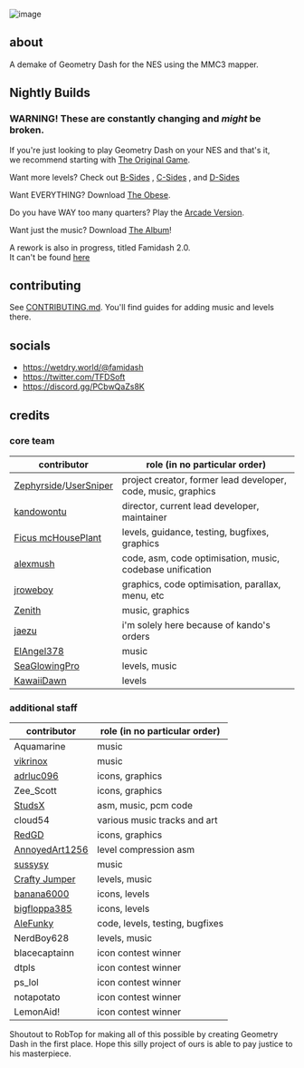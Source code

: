 ![image](https://github.com/user-attachments/assets/ad35e664-ddb0-45d6-b716-8ff3e80df00b)
## about

A demake of Geometry Dash for the NES using the MMC3 mapper.

## Nightly Builds

### WARNING! These are constantly changing and *might* be broken.

If you're just looking to play Geometry Dash on your NES and that's it,\
we recommend starting with [The Original Game](https://nightly.link/tfdsoft/famidash/workflows/main/main/famidash.main.nes.zip).

Want more levels? Check out
[B-Sides](https://nightly.link/tfdsoft/famidash/workflows/main/main/famidash.b-sides.nes.zip)
, 
[C-Sides](https://nightly.link/tfdsoft/famidash/workflows/main/main/famidash.c-sides.nes.zip)
, and
[D-Sides](https://nightly.link/tfdsoft/famidash/workflows/main/main/famidash.d-sides.nes.zip)

Want EVERYTHING? Download
[The Obese](https://nightly.link/tfdsoft/famidash/workflows/main/main/famidash.huge.nes.zip).

Do you have WAY too many quarters? Play the [Arcade Version](https://nightly.link/tfdsoft/famidash/workflows/main/main/famidash.vs-sys.nes.zip).

Want just the music? Download [The Album](https://nightly.link/tfdsoft/famidash/workflows/main/famidash-the-album/famidash.nes.zip)!

A rework is also in progress, titled Famidash 2.0. \
It can't be found [here](https://github.com/tfdsoft/famidash/blob/llvm-mos-compiler/OUT/main.nes)

## contributing

See [CONTRIBUTING.md](CONTRIBUTING.md). You'll find guides for adding music and levels there.

## socials

- https://wetdry.world/@famidash
- https://twitter.com/TFDSoft
- https://discord.gg/PCbwQaZs8K

## credits
### core team

|contributor|role (in no particular order)|
|---|---|
|[Zephyrside](https://github.com/zephyrside)/[UserSniper](https://github.com/usersniper)|project creator, former lead developer, code, music, graphics|
|[kandowontu](https://github.com/kandowontu)|director, current lead developer, maintainer|
|[Ficus mcHousePlant](https://github.com/FicusmcHousePlant)|levels, guidance, testing, bugfixes, graphics|
|[alexmush](https://github.com/ADM228)|code, asm, code optimisation, music, codebase unification|
|[jroweboy](https://github.com/jroweboy)|graphics, code optimisation, parallax, menu, etc|
|[Zenith](https://github.com/ZenithNeko)|music, graphics|
|[jaezu](https://github.com/jaezudev)|i'm solely here because of kando's orders|
|[ElAngel378](https://github.com/ElAngel378)|music|
|[SeaGlowingPro](https://github.com/SeaGlowingPro)|levels, music|
|[KawaiiDawn](https://github.com/Astroclimber26)|levels|

### additional staff

|contributor|role (in no particular order)|
|---|---|
|Aquamarine|music|
|[vikrinox](https://github.com/Vickerinox)|music|
|[adrluc096](https://github.com/123456oil)|icons, graphics|
|Zee_Scott|icons, graphics|
|[StudsX](https://github.com/smbhacks)|asm, music, pcm code|
|cloud54|various music tracks and art|
|[RedGD](https://github.com/RedGeometryDash)|icons, graphics|
|[AnnoyedArt1256](https://github.com/AnnoyedArt1256)|level compression asm|
|[sussysy](https://github.com/VECTREX45)|music|
|[Crafty Jumper](https://github.com/Crafty-Jumper)|levels, music|
|[banana6000](https://github.com/xXFamidashFan69Xx)|icons, levels|
|[bigfloppa385](https://github.com/Nintendo-Bro385)|icons, levels|
|[AleFunky](https://github.com/AleFunky)|code, levels, testing, bugfixes|
|NerdBoy628|levels, music|
|blacecaptainn|icon contest winner|
|dtpls|icon contest winner|
|ps_lol|icon contest winner|
|notapotato|icon contest winner|
|LemonAid!|icon contest winner|

Shoutout to RobTop for making all of this possible by creating Geometry Dash in the first place. Hope this silly project of ours is able to pay justice to his masterpiece.
